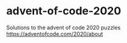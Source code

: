 # advent-of-code-2020
Solutions to the advent of code 2020 puzzles
https://adventofcode.com/2020/about
